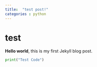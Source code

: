 ```yaml
---
title:  "test post!"
categories : python
---
```


# test

**Hello world**, this is my first Jekyll blog post.

```python
print("Test Code")
```